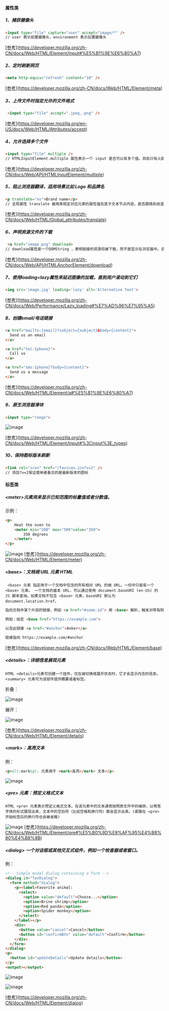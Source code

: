#### 属性类

##### 1、捕获摄像头 

```html
<input type="file" capture="user" accept="image/*" />
// user 表示前置摄像头，environment 表示后置摄像头
```

[[参考](https://developer.mozilla.org/zh-CN/docs/Web/HTML/Element/Input#%E5%B1%9E%E6%80%A7)](https://developer.mozilla.org/zh-CN/docs/Web/HTML/Element/Input#%E5%B1%9E%E6%80%A7)

##### 2、定时刷新网页

```html
<meta http-equiv="refresh" content="10" />
```

[[参考](https://developer.mozilla.org/zh-CN/docs/Web/HTML/Element/meta)](https://developer.mozilla.org/zh-CN/docs/Web/HTML/Element/meta)

##### 3、上传文件时指定允许的文件格式

```html
 <input type="file" accept=".jpeg,.png" />
```

[[参考](https://developer.mozilla.org/en-US/docs/Web/HTML/Attributes/accept)](https://developer.mozilla.org/en-US/docs/Web/HTML/Attributes/accept)

##### 4、允许选择多个文件 

```html
<input type="file" multiple />
// HTMLInputElement.multiple 属性表示一个 input 是否可以有多个值。目前只有火狐支持 <input type="file">存有多个值。
```

[[参考](https://developer.mozilla.org/zh-CN/docs/Web/API/HTMLInputElement/multiple)](https://developer.mozilla.org/zh-CN/docs/Web/API/HTMLInputElement/multiple)

##### 5、阻止浏览器翻译，适用场景比如 Logo 和品牌名 

```html
<p translate="no">Brand name</p>
// 全局属性 translate 被用来规定对应元素的属性值及其子文本节点内容，是否跟随系统语言作出对应的翻译变化。
```

[[参考](https://developer.mozilla.org/zh-CN/docs/Web/HTML/Global_attributes/translate)](https://developer.mozilla.org/zh-CN/docs/Web/HTML/Global_attributes/translate)

##### 6、声明资源文件的下载

```html
 <a href="image.png" download>
// download属性是一个DOMString ，表明链接的资源将被下载，而不是显示在浏览器中。该值表示下载文件的建议名称。如果该名称不是基础操作系统的有效文件名，浏览器将对其进行调整。
```

[[参考](https://developer.mozilla.org/zh-CN/docs/Web/API/HTMLAnchorElement/download)](https://developer.mozilla.org/zh-CN/docs/Web/API/HTMLAnchorElement/download)

##### 7、使用loading=lazy属性来延迟图像的加载，直到用户滚动到它们 

```html
<img src='image.jpg' loading='lazy' alt='Alternative Text'>
```

[[参考](https://developer.mozilla.org/zh-CN/docs/Web/Performance/Lazy_loading#%E7%AD%96%E7%95%A5)](https://developer.mozilla.org/zh-CN/docs/Web/Performance/Lazy_loading#%E7%AD%96%E7%95%A5)

##### 8、创建email/电话链接

```html
<a href="mailto:{email}?subject={subject}&body={content}">
  Send us an email
</a>

<a href="tel:{phone}">
  Call us
</a>

<a href="sms:{phone}?body={content}">
  Send us a message
</a>
```

[[参考](https://developer.mozilla.org/zh-CN/docs/Web/HTML/Element/a#%E5%B1%9E%E6%80%A7)](https://developer.mozilla.org/zh-CN/docs/Web/HTML/Element/a#%E5%B1%9E%E6%80%A7)

##### 9、原生浏览器滑块

```html
<input type="range">
```

![image](https://user-images.githubusercontent.com/92159727/184313634-b0ad0184-a976-4cc1-81c8-8658e93645d4.png)

[[参考](https://developer.mozilla.org/zh-CN/docs/Web/HTML/Element/Input#%3Cinput%3E_types)](https://developer.mozilla.org/zh-CN/docs/Web/HTML/Element/Input#%3Cinput%3E_types)

##### 10、保持图标版本刷新

```html
<link rel="icon" href="/favicon.ico?v=2" />
// 添加?v=2保证使用者看见的是最新版本的图标
```



#### 标签类

##### \<meter>元素用来显示已知范围的标量值或者分数值。

示例：

```html
<p>
	Heat the oven to 
	<meter min="200" max="500"value="350">
		350 degrees
	</meter>
</p>
```

![image](https://user-images.githubusercontent.com/92159727/184313269-a13536d7-3d4d-4230-94a6-d03d6a8bdda5.png)
[[参考](https://developer.mozilla.org/zh-CN/docs/Web/HTML/Element/meter)](https://developer.mozilla.org/zh-CN/docs/Web/HTML/Element/meter)

##### \<base>：文档根 URL 元素 HTML

```
 <base> 元素 指定用于一个文档中包含的所有相对 URL 的根 URL。一份中只能有一个 <base> 元素。 一个文档的基本 URL，可以通过使用 document.baseURI (en-US) 的 JS 脚本查询。如果文档不包含 <base> 元素，baseURI 默认为 document.location.href。
```

```html
指向文档中某个片段的链接，例如 <a href="#some-id"> 用 <base> 解析，触发对带有附加片段的基本 URL 的 HTTP 请求。

例如：给定 <base href="https://example.com">

以及此链接 <a href="#anchor">Anker</a>

链接指向 https://example.com/#anchor
```

[[参考](https://developer.mozilla.org/zh-CN/docs/Web/HTML/Element/base)](https://developer.mozilla.org/zh-CN/docs/Web/HTML/Element/base)

##### \<details>：详细信息展现元素

```
HTML <details>元素可创建一个挂件，仅在被切换成展开状态时，它才会显示内含的信息。<summary> 元素可为该部件提供概要或者标签。
```

折叠：

![image](https://user-images.githubusercontent.com/92159727/184313320-3299fd4c-1998-491b-9daf-e753d076259d.png)

展开：

![image](https://user-images.githubusercontent.com/92159727/184313348-33265ec3-9386-4f1b-adf9-acf9ed077730.png)

[[参考](https://developer.mozilla.org/zh-CN/docs/Web/HTML/Element/details)](https://developer.mozilla.org/zh-CN/docs/Web/HTML/Element/details)

##### \<mark>：高亮文本

例：

```html
<p>&lt;mark&gt; 元素用于 <mark>高亮</mark> 文本</p>
```

![image](https://user-images.githubusercontent.com/92159727/184313391-8378c58f-5a59-41a7-9578-42f0f2b21f36.png)



##### \<pre> 元素：预定义格式文本

```
HTML <pre> 元素表示预定义格式文本。在该元素中的文本通常按照原文件中的编排，以等宽字体的形式展现出来，文本中的空白符（比如空格和换行符）都会显示出来。(紧跟在 <pre> 开始标签后的换行符也会被省略)
```

![image](https://user-images.githubusercontent.com/92159727/184313451-e03c6e63-a35e-4988-aaea-3b2478d2a96d.png)
[[参考](https://developer.mozilla.org/zh-CN/docs/Web/HTML/Element/pre#%E5%B0%9D%E8%AF%95%E4%B8%80%E4%B8%8B)](https://developer.mozilla.org/zh-CN/docs/Web/HTML/Element/pre#%E5%B0%9D%E8%AF%95%E4%B8%80%E4%B8%8B)

##### \<dialog> 一个对话框或其他交互式组件，例如一个检查器或者窗口。

例：

```html
<!-- Simple modal dialog containing a form -->
<dialog id="favDialog">
  <form method="dialog">
    <p><label>Favorite animal:
      <select>
        <option value="default">Choose...</option>
        <option>Brine shrimp</option>
        <option>Red panda</option>
        <option>Spider monkey</option>
      </select>
    </label></p>
    <div>
      <button value="cancel">Cancel</button>
      <button id="confirmBtn" value="default">Confirm</button>
    </div>
  </form>
</dialog>
<p>
  <button id="updateDetails">Update details</button>
</p>
<output></output>
```

![image](https://user-images.githubusercontent.com/92159727/184313487-dc15bb44-1e4e-4971-b5e1-d19ca02d1643.png)

![image](https://user-images.githubusercontent.com/92159727/184313515-53764293-fe12-49be-8a48-c9f666cd3b21.png)

[[参考](https://developer.mozilla.org/zh-CN/docs/Web/HTML/Element/dialog)](https://developer.mozilla.org/zh-CN/docs/Web/HTML/Element/dialog)
